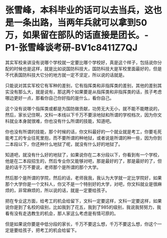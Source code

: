 # 张雪峰，本科毕业的话可以去当兵，这也是一条出路，当两年兵就可以拿到50万，如果留在部队的话直接是团长。-P1-张雪峰谈考研-BV1c8411Z7QJ

其实军校来讲没有说哪个学校就一定要比哪个学校好，真是这个样子，包括说你分配的时候也是这样，就是比如说国防科技大，国防科技大是军校里面最好的，但是不代表国防科技大它分的地方就一定不坚定，所以说的话就是。

只能说对其实军校它有军种的差别，它有指挥类和非指挥类的差别，其他的差别其实没有那么大，就是说有，那这两个如果要是从指挥类和非指挥类的话，孩子考虑哪边更好一点，那看你自己你好指的是什么，看你自己。

这个没有说哪个指挥类或都是为国防做贡献，功劳无大无小，就不能不能瞎说的，然后，家长记住啊，文科一本线以下千万不要涂地狱和所谓的学校档次，因为你文科就业本身就很难，你也没有什么所谓的技能，知道吧。

你也没有所谓的技能，那个时候的话，你文科最好的一个就业就是考工，你要毛死能考工的专业往死里抱，而不要所谓的种地狱，或者说是所谓的种一些，因为你到二本段以下，你还种什么地狱了呢，就没有什么好的地狱了。

知道吧，就没有什么好的地狱了，如果说你在二本分段以下，你看到有一个学校，他是在二本段招生的，然后专业你又能够对吧，那是最好的了，那是最好的了，但是的话千万不要说，老师那个是所谓的那个大学。

然后那个是所谓的学院，然后的话，老师我我，我认为大学就一定比学院好，如果那个大学你是一个文科人，你又不是一个特别好的大学，对吧，你文科就业是很麻烦的，非常麻烦的，所以说的话，就是一定要给孩子。

把在专业这方面，给考工的机会给留下，文科一定要这样，文科一定要这样，如果说你是到了名校的级别，比如我到了花五，我到了985的级别，我说我努努力，我看有没有走选教生的机会，那人家这么考虑是有情可原的。

但是如果说你要是中低分段的家长，千万不要这么想，千万不要这么想，你这个一定是要给孩子，把考工的机会给留下。